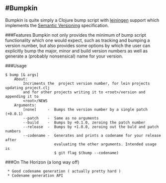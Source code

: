 #Bumpkin
---------
Bumpkin is quite simply a Clojure bump script with [leiningen](http://leiningen.org/) support which implements the [Semantic Versioning](http://semver.org/) specification.

###Features
Bumpkin not only provides the minimum of bump script functionality which one would expect, such as tracking and bumping a version number, but also provides some options by which the user can explicitly bump the major, minor and build version numbers as well as generate a (probably nonsensical) name for your version.

###Usage

    $ bump [& args]
        About:
            Incriments the  project version number, for lein projects updating project.clj
            and for other projects writing it to <root>/version and appending it to 
            <root>/NEWS
        Arguments:
            [none]     -  Bumps the version number by a single patch (+0.0.1)
            --patch    -  Same as no arguments
            --build    -  Bumps by +0.1.0, zeroing the patch number
            --release  -  Bumps by +1.0.0, zeroing out the buld and patch numbers
            --codename -  Generates and prints a codename for your release after 
                          evaluating the other arguments. Intended usage is 
                          $ git flag $(bump --codename)

###On The Horizon (a long way off)

     * Good codename generation ( actually pretty hard )
     * Codename generation API